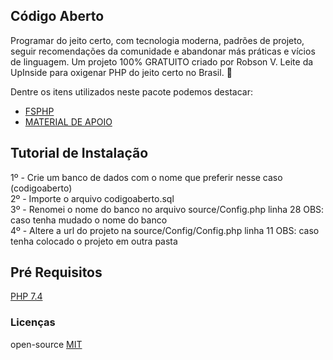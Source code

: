 ## Código Aberto
Programar do jeito certo, com tecnologia moderna, padrões de projeto, seguir recomendações da comunidade e abandonar más práticas e vícios de linguagem.
Um projeto 100% GRATUITO criado por Robson V. Leite da UpInside para oxigenar PHP do jeito certo no Brasil. 🐘

Dentre os itens utilizados neste pacote podemos destacar:
* [FSPHP](https://pages.upinside.com.br/fsphp/?src=reinaldorti@gmail.com)
* [MATERIAL DE APOIO](https://pages.upinside.com.br/codigoaberto/)

## Tutorial de Instalação
1º - Crie um banco de dados com o nome que preferir nesse caso (codigoaberto)<br/>
2º - Importe o arquivo codigoaberto.sql<br/>
3º - Renomei o nome do banco no arquivo source/Config.php linha 28 OBS: caso tenha mudado o nome do banco<br/>
4º - Altere a url do projeto na source/Config/Config.php linha 11 OBS: caso tenha colocado o projeto em outra pasta<br/>

## Pré Requisitos
[PHP 7.4](https://www.php.net/downloads.php)

### Licenças
open-source [MIT](http://opensource.org/licenses/MIT)<br/>
